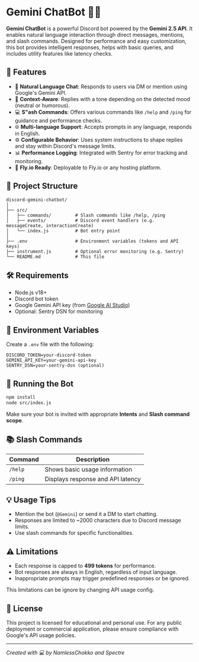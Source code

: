 # Gemini ChatBot 🤖✨

**Gemini ChatBot** is a powerful Discord bot powered by the **Gemini 2.5 API**. It enables natural language interaction through direct messages, mentions, and slash commands. Designed for performance and easy customization, this bot provides intelligent responses, helps with basic queries, and includes utility features like latency checks.

## 📌 Features

- 💬 **Natural Language Chat**: Responds to users via DM or mention using Google's Gemini API.
- 🧠 **Context-Aware**: Replies with a tone depending on the detected mood (neutral or humorous).
- 💻 **S"ash Commands**: Offers various commands like `/help` and `/ping` for guidance and performance checks.
- 🌐 **Multi-language Support**: Accepts prompts in any language, responds in English.
- ⚙️ **Configurable Behavior**: Uses system instructions to shape replies and stay within Discord's message limits.
- 📊 **Performance Logging**: Integrated with Sentry for error tracking and monitoring.
- 🚀 **Fly.io Ready**: Deployable to Fly.io or any hosting platform.

## 📁 Project Structure

```
discord-gemini-chatbot/
│
├── src/
│   ├── commands/         # Slash commands like /help, /ping
│   ├── events/           # Discord event handlers (e.g. messageCreate, interactionCreate)
│   └── index.js          # Bot entry point
│
├── .env                  # Environment variables (tokens and API keys)
├── instrument.js         # Optional error monitoring (e.g. Sentry)
└── README.md             # This file
```

## 🛠️ Requirements

- Node.js v18+
- Discord bot token
- Google Gemini API key (from [Google AI Studio](https://aistudio.google.com/app/apikey))
- Optional: Sentry DSN for monitoring

## 🔧 Environment Variables

Create a `.env` file with the following:

```
DISCORD_TOKEN=your-discord-token
GEMINI_API_KEY=your-gemini-api-key
SENTRY_DSN=your-sentry-dsn (optional)
```

## 🚀 Running the Bot

```bash
npm install
node src/index.js
```

Make sure your bot is invited with appropriate **Intents** and **Slash command scope**.

## 📚 Slash Commands

| Command | Description                       |
| ------- | --------------------------------- |
| `/help` | Shows basic usage information     |
| `/ping` | Displays response and API latency |

## 💡 Usage Tips

- Mention the bot (`@Gemini`) or send it a DM to start chatting.
- Responses are limited to \~2000 characters due to Discord message limits.
- Use slash commands for specific functionalities.

## ⚠️ Limitations

- Each response is capped to **499 tokens** for performance.
- Bot responses are always in English, regardless of input language.
- Inappropriate prompts may trigger predefined responses or be ignored.

This limitations can be ignore by changing API usage config.

## 📜 License

This project is licensed for educational and personal use. For any public deployment or commercial application, please ensure compliance with Google's API usage policies.

---

_Created with 💻 by NamlessChokko and Spectre_
